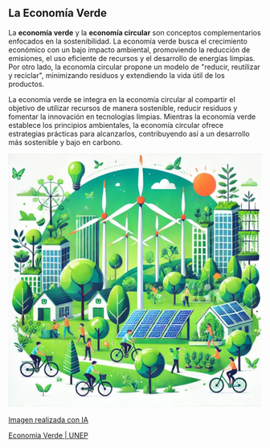 ## La Economía Verde

La **economía verde** y la **economía circular** son conceptos complementarios enfocados en la sostenibilidad. La economía verde busca el crecimiento económico con un bajo impacto ambiental, promoviendo la reducción de emisiones, el uso eficiente de recursos y el desarrollo de energías limpias. Por otro lado, la economía circular propone un modelo de "reducir, reutilizar y reciclar", minimizando residuos y extendiendo la vida útil de los productos.

La economía verde se integra en la economía circular al compartir el objetivo de utilizar recursos de manera sostenible, reducir residuos y fomentar la innovación en tecnologías limpias. Mientras la economía verde establece los principios ambientales, la economía circular ofrece estrategias prácticas para alcanzarlos, contribuyendo así a un desarrollo más sostenible y bajo en carbono.


![economia verde](img/economia_verde.jpg)

[Imagen realizada con IA](https://chatgpt.com/)

[Economía Verde | UNEP](https://www.unep.org/es/regiones/america-latina-y-el-caribe/iniciativas-regionales/promoviendo-la-eficiencia-de-recursos-1?utm_source=chatgpt.com)
